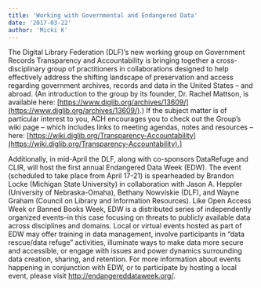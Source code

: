 ```yaml
---
title: 'Working with Governmental and Endangered Data'
date: '2017-03-22'
author: 'Micki K'
---
```

The Digital Library Federation (DLF)’s new working group on Government Records Transparency and Accountability is bringing together a cross-disciplinary group of practitioners in collaborations designed to help effectively address the shifting landscape of preservation and access regarding government archives, records and data in the United States – and abroad. (An introduction to the group by its founder, Dr. Rachel Mattson, is available here: [https://www.diglib.org/archives/13609/](https://www.diglib.org/archives/13609/).) If the subject matter is of particular interest to you, ACH encourages you to check out the Group’s wiki page – which includes links to meeting agendas, notes and resources – here: [https://wiki.diglib.org/Transparency-Accountability](https://wiki.diglib.org/Transparency-Accountability).]

Additionally, in mid-April the DLF, along with co-sponsors DataRefuge and CLIR, will host the first annual Endangered Data Week (EDW). The event (scheduled to take place from April 17-21) is spearheaded by Brandon Locke (Michigan State University) in collaboration with Jason A. Heppler (University of Nebraska-Omaha), Bethany Nowviskie (DLF), and Wayne Graham (Council on Library and Information Resources). Like Open Access Week or Banned Books Week, EDW is a distributed series of independently organized events–in this case focusing on threats to publicly available data across disciplines and domains. Local or virtual events hosted as part of EDW may offer training in data management, involve participants in “data rescue/data refuge” activities, illuminate ways to make data more secure and accessible, or engage with issues and power dynamics surrounding data creation, sharing, and retention. For more information about events happening in conjunction with EDW, or to participate by hosting a local event, please visit <http://endangereddataweek.org/>.